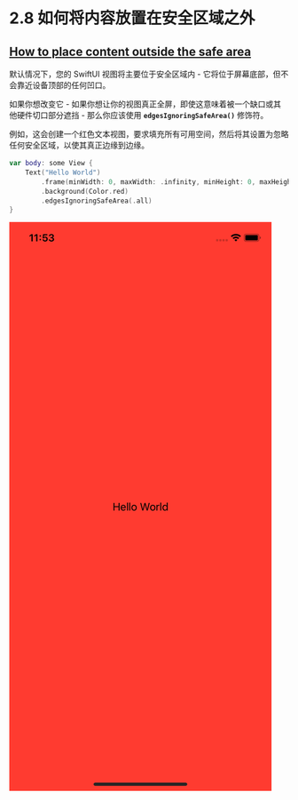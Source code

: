 # 2.8 如何将内容放置在安全区域之外

## [How to place content outside the safe area](https://www.hackingwithswift.com/quick-start/swiftui/how-to-place-content-outside-the-safe-area)

默认情况下，您的 SwiftUI 视图将主要位于安全区域内 - 它将位于屏幕底部，但不会靠近设备顶部的任何凹口。

如果你想改变它 - 如果你想让你的视图真正全屏，即使这意味着被一个缺口或其他硬件切口部分遮挡 - 那么你应该使用 **`edgesIgnoringSafeArea()`** 修饰符。

例如，这会创建一个红色文本视图，要求填充所有可用空间，然后将其设置为忽略任何安全区域，以使其真正边缘到边缘。

```swift
var body: some View {
    Text("Hello World")
        .frame(minWidth: 0, maxWidth: .infinity, minHeight: 0, maxHeight: .infinity)    
        .background(Color.red)
        .edgesIgnoringSafeArea(.all)
}
```

![edgesIgnoringSafeArea\(.all\)](../.gitbook/assets/simulator-screen-shot-iphone-x-2019-07-09-at-23.53.24.png)



